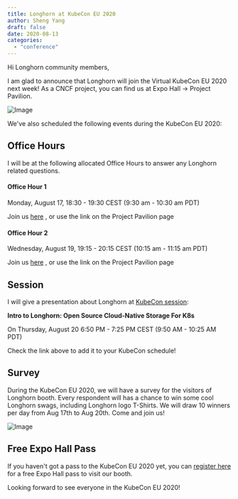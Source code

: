 ```yaml
---
title: Longhorn at KubeCon EU 2020
author: Sheng Yang
draft: false
date: 2020-08-13
categories:
  - "conference"
---
```


Hi Longhorn community members,

I am glad to announce that Longhorn will join the Virtual KubeCon EU 2020 next week! As a CNCF project, you can find us at Expo Hall -> Project Pavilion.

![Image](/img/blogs/kubecon-eu-2020/booth.png)

We've also scheduled the following events during the KubeCon EU 2020:
<!-- truncate -->

## Office Hours

I will be at the following allocated Office Hours to answer any Longhorn related questions.

#### Office Hour 1

Monday, August 17, 18:30 - 19:30 CEST (9:30 am - 10:30 am PDT)

Join us [here](https://zoom.us/j/91610538511) , or use the link on the Project Pavilion page

#### Office Hour 2
Wednesday, August 19, 19:15 - 20:15 CEST (10:15 am - 11:15 am PDT)

Join us [here](https://zoom.us/j/96792052214) , or use the link on the Project Pavilion page

## Session

I will give a presentation about Longhorn at [KubeCon session](https://kccnceu20.sched.com/event/554096cfd06db97627ee6490fdbf5b3c):

**Intro to Longhorn: Open Source Cloud-Native Storage For K8s**

On Thursday, August 20 6:50 PM - 7:25 PM CEST (9:50 AM - 10:25 AM PDT)

Check the link above to add it to your KubeCon schedule!

## Survey

During the KubeCon EU 2020, we will have a survey for the visitors of Longhorn booth. Every respondent will has a chance to win some cool Longhorn swags, including Longhorn logo T-Shirts. We will draw 10 winners per day from Aug 17th to Aug 20th. Come and join us!

![Image](/img/blogs/kubecon-eu-2020/tshirt.png)

## Free Expo Hall Pass

If you haven't got a pass to the KubeCon EU 2020 yet, you can [register here](https://events.linuxfoundation.org/kubecon-cloudnativecon-europe/register/) for a free Expo Hall pass to visit our booth.

Looking forward to see everyone in the KubeCon EU 2020!
